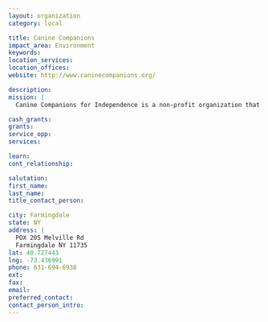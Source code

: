 ```yaml
---
layout: organization
category: local

title: Canine Companions
impact_area: Environment
keywords: 
location_services: 
location_offices: 
website: http://www.caninecompanions.org/

description: 
mission: |
  Canine Companions for Independence is a non-profit organization that enhances the lives of people with disabilities by providing highly-trained assistance dogs and ongoing support to ensure quality partnerships. 

cash_grants: 
grants: 
service_opp: 
services: 

learn: 
cont_relationship: 

salutation: 
first_name: 
last_name: 
title_contact_person: 

city: Farmingdale
state: NY
address: |
  POX 205 Melville Rd  
  Farmingdale NY 11735
lat: 40.727443
lng: -73.436991
phone: 631-694-6938
ext: 
fax: 
email: 
preferred_contact: 
contact_person_intro: 
---
```


